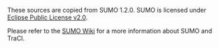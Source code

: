 These sources are copied from SUMO 1.2.0.
SUMO is licensed under [Eclipse Public License v2.0](http://www.eclipse.org/legal/epl-v20.html).

Please refer to the [SUMO Wiki](http://sumo.dlr.de/wiki) for a more information about SUMO and TraCI.
